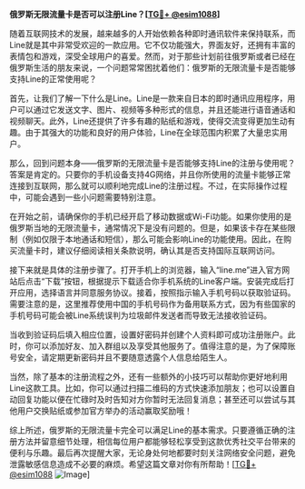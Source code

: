 **俄罗斯无限流量卡是否可以注册Line？[[TG💪+ @esim1088](https://t.me/s/esim1088)]**

随着互联网技术的发展，越来越多的人开始依赖各种即时通讯软件来保持联系，而Line就是其中非常受欢迎的一款应用。它不仅功能强大，界面友好，还拥有丰富的表情包和游戏，深受全球用户的喜爱。然而，对于那些计划前往俄罗斯或者已经在俄罗斯生活的朋友来说，一个问题常常困扰着他们：俄罗斯的无限流量卡是否能够支持Line的正常使用呢？

首先，让我们了解一下什么是Line。Line是一款来自日本的即时通讯应用程序，用户可以通过它发送文字、图片、视频等多种形式的信息，并且还能进行语音通话和视频聊天。此外，Line还提供了许多有趣的贴纸和游戏，使得交流变得更加生动有趣。由于其强大的功能和良好的用户体验，Line在全球范围内积累了大量忠实用户。

那么，回到问题本身——俄罗斯的无限流量卡是否能够支持Line的注册与使用呢？答案是肯定的。只要你的手机设备支持4G网络，并且你所使用的流量卡能够正常连接到互联网，那么就可以顺利地完成Line的注册过程。不过，在实际操作过程中，可能会遇到一些小问题需要特别注意。

在开始之前，请确保你的手机已经开启了移动数据或Wi-Fi功能。如果你使用的是俄罗斯当地的无限流量卡，通常情况下是没有问题的。但是，如果该卡存在某些限制（例如仅限于本地通话和短信），那么可能会影响Line的功能使用。因此，在购买流量卡时，建议仔细阅读相关条款说明，确认其是否支持国际互联网访问。

接下来就是具体的注册步骤了。打开手机上的浏览器，输入“line.me”进入官方网站后点击“下载”按钮，根据提示下载适合你手机系统的Line客户端。安装完成后打开应用，选择语言并同意服务协议。接着，按照指示输入手机号码以获取验证码。需要注意的是，这里推荐使用中国的手机号码作为备用联系方式，因为有些国家的手机号码可能会被Line系统误判为垃圾邮件发送者而导致无法接收验证码。

当收到验证码后填入相应位置，设置好密码并创建个人资料即可成功注册账户。此时，你可以添加好友、加入群组以及享受其他服务了。值得注意的是，为了保障账号安全，请定期更新密码并且不要随意透露个人信息给陌生人。

当然，除了基本的注册流程之外，还有一些额外的小技巧可以帮助你更好地利用Line这款工具。比如，你可以通过扫描二维码的方式快速添加朋友；也可以设置自动回复功能以便在忙碌时及时告知对方你暂时无法回复消息；甚至还可以尝试与其他用户交换贴纸或参加官方举办的活动赢取奖励哦！

综上所述，俄罗斯的无限流量卡完全可以满足Line的基本需求。只要遵循正确的注册方法并留意细节处理，相信每位用户都能够轻松享受到这款优秀社交平台带来的便利与乐趣。最后再次提醒大家，无论身处何地都要时刻关注网络安全问题，避免泄露敏感信息造成不必要的麻烦。希望这篇文章对你有所帮助！[[TG💪+ @esim1088](https://t.me/s/esim1088) ![Image](https://i.postimg.cc/4NQfJmqS/Snipaste-2025-05-13-00-14-12.png)]